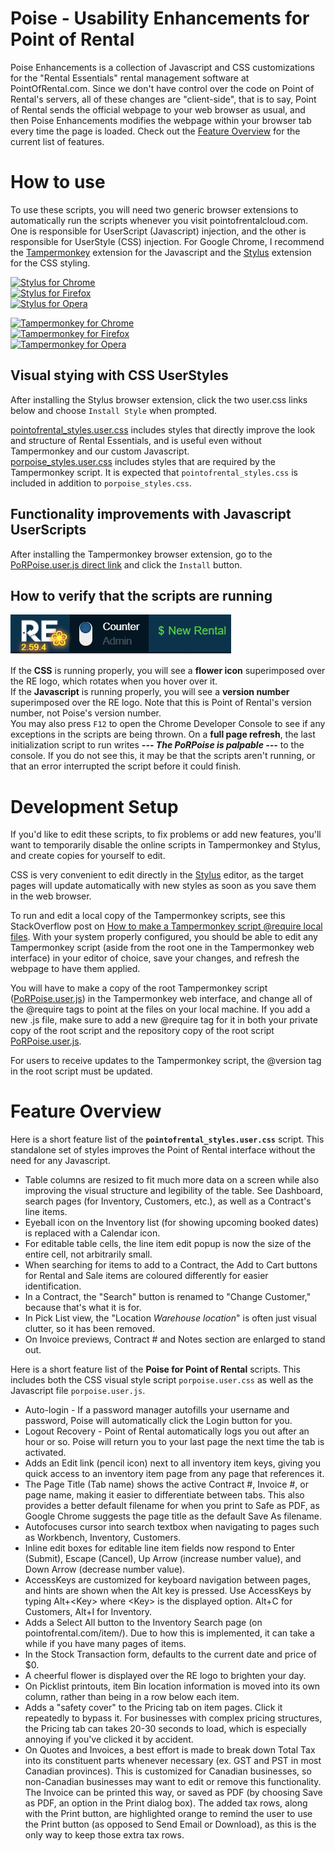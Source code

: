 # Poise - Usability Enhancements for Point of Rental

Poise Enhancements is a collection of Javascript and CSS customizations for the "Rental Essentials" rental management software at PointOfRental.com. Since we don't have control over the code on Point of Rental's servers, all of these changes are "client-side", that is to say, Point of Rental sends the official webpage to your web browser as usual, and then Poise Enhancements modifies the webpage within your browser tab every time the page is loaded. Check out the [Feature Overview](#Feature-Overview) for the current list of features.

# How to use

To use these scripts, you will need two generic browser extensions to automatically run the scripts whenever you visit pointofrentalcloud.com. One is responsible for UserScript (Javascript) injection, and the other is responsible for UserStyle (CSS) injection. For Google Chrome, I recommend the [Tampermonkey] extension for the Javascript and the [Stylus] extension for the CSS styling.

[![Stylus for Chrome](https://img.shields.io/badge/Get_Stylus_for-Chrome-blue.svg)][StylusChrome]<br>
[![Stylus for Firefox](https://img.shields.io/badge/Get_Stylus_for-Firefox-orange.svg)][StylusFirefox]<br>
[![Stylus for Opera](https://img.shields.io/badge/Get_Stylus_for-Opera-red.svg)][StylusOpera]

[![Tampermonkey for Chrome](https://img.shields.io/badge/Get_Tampermonkey_for-Chrome-blue.svg)][TampermonkeyChrome]<br>
[![Tampermonkey for Firefox](https://img.shields.io/badge/Get_Tampermonkey_for-Firefox-orange.svg)][TampermonkeyFirefox]<br>
[![Tampermonkey for Opera](https://img.shields.io/badge/Get_Tampermonkey_for-Opera-red.svg)][TampermonkeyOpera]

## Visual stying with CSS UserStyles
After installing the Stylus browser extension, click the two user.css links below and choose `Install Style` when prompted.

[pointofrental_styles.user.css](../../raw/master/css/pointofrental_styles.user.css) includes styles that directly improve the look and structure of Rental Essentials, and is useful even without Tampermonkey and our custom Javascript.  
[porpoise_styles.user.css](../../raw/master/css/porpoise_styles.user.css) includes styles that are required by the Tampermonkey script. It is expected that `pointofrental_styles.css` is included in addition to `porpoise_styles.css`.

## Functionality improvements with Javascript UserScripts
After installing the Tampermonkey browser extension, go to the [PoRPoise.user.js direct link](../../raw/master/PoRPoise.user.js) and click the `Install` button.

## How to verify that the scripts are running
![Rental Essentials logo with flower and version number](img/RE_flower.png "Rental Essentials logo with flower and version number")

If the **CSS** is running properly, you will see a **flower icon** superimposed over the RE logo, which rotates when you hover over it.  
If the **Javascript** is running properly, you will see a **version number** superimposed over the RE logo. Note that this is Point of Rental's version number, not Poise's version number.  
You may also press `F12` to open the Chrome Developer Console to see if any exceptions in the scripts are being thrown. On a **full page refresh**, the last initialization script to run writes ***--- The PoRPoise is palpable ---*** to the console. If you do not see this, it may be that the scripts aren't running, or that an error interrupted the script before it could finish.

# Development Setup

If you'd like to edit these scripts, to fix problems or add new features, you'll want to temporarily disable the online scripts in Tampermonkey and Stylus, and create copies for yourself to edit.

CSS is very convenient to edit directly in the [Stylus] editor, as the target pages will update automatically with new styles as soon as you save them in the web browser.

To run and edit a local copy of the Tampermonkey scripts, see this StackOverflow post on [How to make a Tampermonkey script @require local files](https://stackoverflow.com/questions/49509874/how-to-update-tampermonkey-script-to-a-local-file-programmatically). With your system properly configured, you should be able to edit any Tampermonkey script (aside from the root one in the Tampermonkey web interface) in your editor of choice, save your changes, and refresh the webpage to have them applied.

You will have to make a copy of the root Tampermonkey script ([PoRPoise.user.js](PoRPoise.user.js)) in the Tampermonkey web interface, and change all of the @require tags to point at the files on your local machine. If you add a new .js file, make sure to add a new @require tag for it in both your private copy of the root script and the repository copy of the root script [PoRPoise.user.js](PoRPoise.user.js).

For users to receive updates to the Tampermonkey script, the @version tag in the root script must be updated.

# Feature Overview

Here is a short feature list of the **`pointofrental_styles.user.css`** script. This standalone set of styles improves the Point of Rental interface without the need for any Javascript.

- Table columns are resized to fit much more data on a screen while also improving the visual structure and legibility of the table. See Dashboard, search pages (for Inventory, Customers, etc.), as well as a Contract's line items.
- Eyeball icon on the Inventory list (for showing upcoming booked dates) is replaced with a Calendar icon.
- For editable table cells, the line item edit popup is now the size of the entire cell, not arbitrarily small.
- When searching for items to add to a Contract, the Add to Cart buttons for Rental and Sale items are coloured differently for easier identification.
- In a Contract, the "Search" button is renamed to "Change Customer," because that's what it is for.
- In Pick List view, the "Location *Warehouse location*" is often just visual clutter, so it has been removed.
- On Invoice previews, Contract # and Notes section are enlarged to stand out.

Here is a short feature list of the **Poise for Point of Rental** scripts. This includes both the CSS visual style script `porpoise.user.css` as well as the Javascript file `porpoise.user.js`.

- Auto-login - If a password manager autofills your username and password, Poise will automatically click the Login button for you.
- Logout Recovery - Point of Rental automatically logs you out after an hour or so. Poise will return you to your last page the next time the tab is activated.
- Adds an Edit link (pencil icon) next to all inventory item keys, giving you quick access to an inventory item page from any page that references it.
- The Page Title (Tab name) shows the active Contract #, Invoice #, or page name, making it easier to differentiate between tabs. This also provides a better default filename for when you print to Safe as PDF, as Google Chrome suggests the page title as the default Save As filename.
- Autofocuses cursor into search textbox when navigating to pages such as Workbench, Inventory, Customers.
- Inline edit boxes for editable line item fields now respond to Enter (Submit), Escape (Cancel), Up Arrow (increase number value), and Down Arrow (decrease number value).
- AccessKeys are customized for keyboard navigation between pages, and hints are shown when the Alt key is pressed. Use AccessKeys by typing Alt+&lt;Key&gt; where &lt;Key&gt; is the displayed option. Alt+C for Customers, Alt+I for Inventory.
- Adds a Select All button to the Inventory Search page (on pointofrental.<span></span>com/item/). Due to how this is implemented, it can take a while if you have many pages of items.
- In the Stock Transaction form, defaults to the current date and price of $0.
- A cheerful flower is displayed over the RE logo to brighten your day.
- On Picklist printouts, item Bin location information is moved into its own column, rather than being in a row below each item.
- Adds a "safety cover" to the Pricing tab on item pages. Click it repeatedly to bypass it. For businesses with complex pricing structures, the Pricing tab can takes 20-30 seconds to load, which is especially annoying if you've clicked it by accident.
- On Quotes and Invoices, a best effort is made to break down Total Tax into its constituent parts whenever necessary (ex. GST and PST in most Canadian provinces). This is customized for Canadian businesses, so non-Canadian businesses may want to edit or remove this functionality. The Invoice can be printed this way, or saved as PDF (by choosing Save as PDF, an option in the Print dialog box). The added tax rows, along with the Print button, are highlighted orange to remind the user to use the Print button (as opposed to Send Email or Download), as this is the only way to keep those extra tax rows.


[Stylus]: https://add0n.com/stylus.html
[StylusChrome]: https://chrome.google.com/webstore/detail/stylus/clngdbkpkpeebahjckkjfobafhncgmne
[StylusFirefox]: https://addons.mozilla.org/en-US/firefox/addon/styl-us/
[StylusOpera]: https://addons.opera.com/en/extensions/details/stylus/

[Tampermonkey]: https://www.tampermonkey.net/
[TampermonkeyChrome]: https://chrome.google.com/webstore/detail/tampermonkey/dhdgffkkebhmkfjojejmpbldmpobfkfo
[TampermonkeyFirefox]: https://addons.mozilla.org/en-US/firefox/addon/tampermonkey/
[TampermonkeyOpera]: https://addons.opera.com/en/extensions/details/tampermonkey-beta/